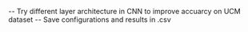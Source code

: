 -- Try different layer architecture in CNN to improve accuarcy on UCM dataset
-- Save configurations and results in .csv
